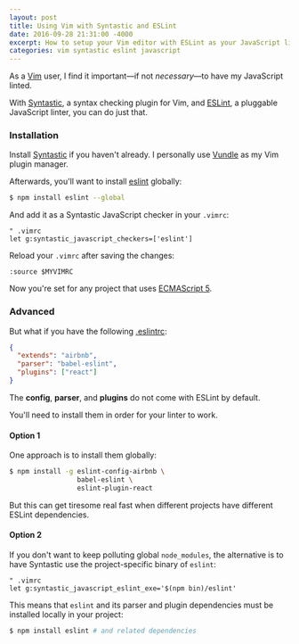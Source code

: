 ```yaml
---
layout: post
title: Using Vim with Syntastic and ESLint
date: 2016-09-28 21:31:00 -4000
excerpt: How to setup your Vim editor with ESLint as your JavaScript linter using the Syntastic plugin.
categories: vim syntastic eslint javascript
---
```


As a [Vim](http://www.vim.org) user, I find it important&mdash;if not _necessary_&mdash;to have my JavaScript linted.

With [Syntastic](http://vimawesome.com/plugin/syntastic), a syntax checking plugin for Vim, and [ESLint](http://eslint.org), a pluggable JavaScript linter, you can do just that.

### Installation

Install [Syntastic](https://github.com/scrooloose/syntastic#installation) if you haven't already. I personally use [Vundle](https://github.com/VundleVim/Vundle.vim) as my Vim plugin manager.

Afterwards, you'll want to install [eslint](https://www.npmjs.com/package/eslint) globally:

```sh
$ npm install eslint --global
```

And add it as a Syntastic JavaScript checker in your `.vimrc`:

```vim
" .vimrc
let g:syntastic_javascript_checkers=['eslint']
```

Reload your `.vimrc` after saving the changes:

```vim
:source $MYVIMRC
```

Now you're set for any project that uses [ECMAScript 5](https://wikipedia.org/wiki/ECMAScript).

### Advanced

But what if you have the following [.eslintrc](http://eslint.org/docs/user-guide/configuring):

```json
{
  "extends": "airbnb",
  "parser": "babel-eslint",
  "plugins": ["react"]
}
```

The **config**, **parser**, and **plugins** do not come with ESLint by default.

You'll need to install them in order for your linter to work.

#### Option 1

One approach is to install them globally:

```sh
$ npm install -g eslint-config-airbnb \
                 babel-eslint \
                 eslint-plugin-react
```

But this can get tiresome real fast when different projects have different ESLint dependencies.

#### Option 2

If you don't want to keep polluting global `node_modules`, the alternative is to have Syntastic use the project-specific binary of `eslint`:

```vim
" .vimrc
let g:syntastic_javascript_eslint_exe='$(npm bin)/eslint'
```

This means that `eslint` and its parser and plugin dependencies must be installed locally in your project:

```sh
$ npm install eslint # and related dependencies
```
